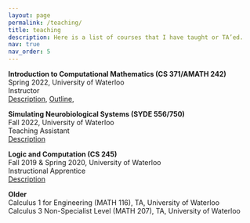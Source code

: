 ```yaml
---
layout: page
permalink: /teaching/
title: teaching
description: Here is a list of courses that I have taught or TA’ed.
nav: true
nav_order: 5
---
```



**Introduction to Computational Mathematics (CS 371/AMATH 242)**<br>
Spring 2022, University of Waterloo<br>
Instructor<br>
[Description](https://uwaterloo.ca/applied-mathematics/current-undergraduates/undergraduate-course-list/amath-242cs-371cm-271-introduction-computational-math), [Outline](https://nsdumont.github.io/assets/pdf/CS371_Outline.pdf),

**Simulating Neurobiological Systems (SYDE 556/750)**<br>
Fall 2022, University of Waterloo<br>
Teaching Assistant<br>
[Description](https://compneuro.uwaterloo.ca/courses/syde-750.html)


**Logic and Computation (CS 245)**<br>
Fall 2019 & Spring 2020, University of Waterloo<br>
Instructional Apprentice<br>
[Description](https://student.cs.uwaterloo.ca/~cs245E/)


**Older**<br>
Calculus 1 for Engineering (MATH 116), TA, University of Waterloo <br>
Calculus 3 Non-Specialist Level (MATH 207), TA, University of Waterloo <br>

